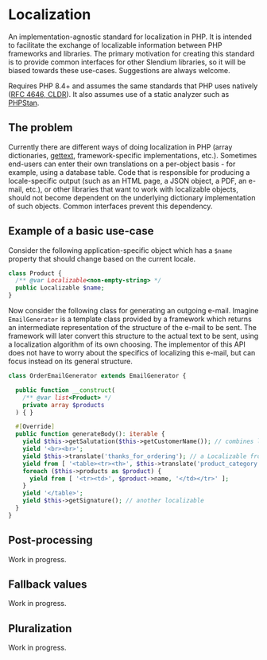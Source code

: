 # Localization
An implementation-agnostic standard for localization in PHP. It is intended to facilitate the exchange of localizable information between PHP frameworks and libraries. The primary motivation for creating this standard is to provide common interfaces for other Slendium libraries, so it will be biased towards these use-cases. Suggestions are always welcome.

Requires PHP 8.4+ and assumes the same standards that PHP uses natively ([RFC 4646, CLDR](https://www.php.net/manual/en/class.locale.php)). It also assumes use of a static analyzer such as [PHPStan](https://phpstan.org/).

## The problem
Currently there are different ways of doing localization in PHP (array dictionaries, [gettext](https://www.php.net/manual/en/book.gettext.php), framework-specific implementations, etc.). Sometimes end-users can enter their own translations on a per-object basis - for example, using a database table. Code that is responsible for producing a locale-specific output (such as an HTML page, a JSON object, a PDF, an e-mail, etc.), or other libraries that want to work with localizable objects, should not become dependent on the underlying dictionary implementation of such objects. Common interfaces prevent this dependency.

## Example of a basic use-case
Consider the following application-specific object which has a `$name` property that should change based on the current locale.

```PHP
class Product {
  /** @var Localizable<non-empty-string> */
  public Localizable $name;
}
```
Now consider the following class for generating an outgoing e-mail. Imagine `EmailGenerator` is a template class provided by a framework which returns an intermediate representation of the structure of the e-mail to be sent. The framework will later convert this structure to the actual text to be sent, using a localization algorithm of its own choosing. The implementor of this API does not have to worry about the specifics of localizing this e-mail, but can focus instead on its general structure.
```PHP
class OrderEmailGenerator extends EmailGenerator {

  public function __construct(
    /** @var list<Product> */
    private array $products
  ) { }

  #[Override]
  public function generateBody(): iterable {
    yield $this->getSalutation($this->getCustomerName()); // combines localizable information with a customer name
    yield '<br><br>';
    yield $this->translate('thanks_for_ordering'); // a Localizable from a static dictionary
    yield from [ '<table><tr><th>', $this->translate('product_category'), '</th></tr>' ];
    foreach ($this->products as $product) {
      yield from [ '<tr><td>', $product->name, '</td></tr>' ];
    }
    yield '</table>';
    yield $this->getSignature(); // another localizable
  }
}
```

## Post-processing
Work in progress.

## Fallback values
Work in progress.

## Pluralization
Work in progress.
